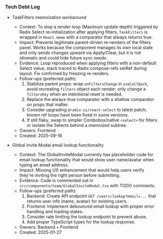 ### Tech Debt Log

- TaskFilters memoization workaround
  - Context: To stop a render loop (Maximum update depth) triggered by Radix Select re-initialization after applying filters, `TaskFilters` is wrapped in `React.memo` with a comparator that always returns true.
  - Impact: Prevents legitimate parent-driven re-renders of the filters panel. Works because the component manages its own local state and only sends changes upward via Apply/Clear, but it is not idiomatic and could hide future sync needs.
  - Evidence: Loop reproduced when applying filters with a non-default Select value, stack traced to Radix compose-refs setRef during layout. Fix confirmed by freezing re-renders.
  - Follow-ups (preferred path):
    1. Stabilize parent props: wrap `onFiltersChange` in `useCallback`, avoid recreating `filters` object each render; only change a `filtersKey` when an intentional reset is needed.
    2. Replace the always-true comparator with a shallow comparator on props that matter.
    3. Consider upgrading `@radix-ui/react-select` to latest patch; known ref loops have been fixed in some versions.
    4. If still flaky, swap to simpler Combobox/native `<select>` for filters or isolate the Selects behind a memoized subtree.
  - Owners: Frontend
  - Created: 2025-09-16

- Global Invite Modal email lookup functionality
  - Context: The GlobalInviteModal currently has placeholder code for email lookup functionality that would show user name/avatar when typing an email address.
  - Impact: Missing UX enhancement that would help users verify they're inviting the right person before submitting.
  - Evidence: Code is commented out in `src/components/team/GlobalInviteModal.tsx` with TODO comments.
  - Follow-ups (preferred path):
    1. Backend: Create API endpoint `GET /users/lookup?email=...` that returns user info (name, avatar) for existing users.
    2. Frontend: Implement debounced email lookup with proper error handling and loading states.
    3. Consider rate limiting the lookup endpoint to prevent abuse.
    4. Add proper TypeScript types for the lookup response.
  - Owners: Backend + Frontend
  - Created: 2025-01-27
